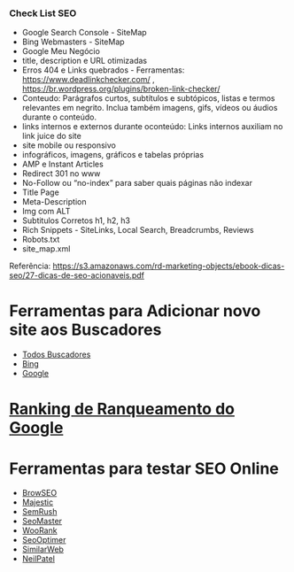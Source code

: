 ### Check List SEO

- Google Search Console - SiteMap
- Bing Webmasters - SiteMap
- Google Meu Negócio
- title, description e URL otimizadas
- Erros 404 e Links quebrados - Ferramentas: https://www.deadlinkchecker.com/ , https://br.wordpress.org/plugins/broken-link-checker/
- Conteudo: Parágrafos curtos, subtítulos e subtópicos,
listas e termos relevantes em negrito. Inclua também
imagens, gifs, vídeos ou áudios durante o conteúdo.
- links internos e externos durante oconteúdo:  Links internos auxiliam no link juice do site
- site mobile ou responsivo
- infográficos, imagens, gráficos e tabelas próprias
- AMP e Instant Articles
- Redirect 301 no www
- No-Follow ou “no-index” para saber quais páginas não indexar
- Title Page
- Meta-Description
- Img com ALT
- Subtitulos Corretos h1, h2, h3
- Rich Snippets - SiteLinks, Local Search, Breadcrumbs, Reviews
- Robots.txt 
- site_map.xml


Referência: https://s3.amazonaws.com/rd-marketing-objects/ebook-dicas-seo/27-dicas-de-seo-acionaveis.pdf

# Ferramentas para Adicionar novo site aos Buscadores
* [Todos Buscadores](https://www.entireweb.com/free_submission/)
* [Bing](https://www.bing.com/toolbox/)
* [Google](https://www.google.com/webmasters/tools/)

# [Ranking de Ranqueamento do Google](https://backlinko.com/google-ranking-factors)


# Ferramentas para testar SEO Online

* [BrowSEO](http://www.browseo.net/)
* [Majestic](https://majestic.com/reports/site-explorer)
* [SemRush](https://www.semrush.com/info)
* [SeoMaster](http://www.seomaster.com.br/ferramentas/analise-seo-gratis/)
* [WooRank](https://www.woorank.com/pt/)
* [SeoOptimer](https://www.seoptimer.com/)
* [SimilarWeb](https://www.similarweb.com/website)
* [NeilPatel](http://tools.neilpatel.com/en/analyze/h)
